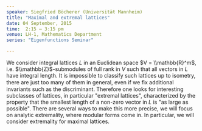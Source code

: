 ```yaml
---
speaker: Siegfried Böcherer (Universität Mannheim)
title: "Maximal and extremal lattices"
date: 04 September, 2015
time:  2:15 – 3:15 pm
venue: LH-1, Mathematics Department
series: "Eigenfunctions Seminar"

---
```


We consider integral lattices $L$ in an Euclidean space $V = \\mathbb{R}^m$, 
i.e. $\\mathbb{Z}$-submodules of full rank in $V$ such that all vectors in $L$ have 
integral length. It is impossible to classify such lattices up to 
isometry, there are just too many of them in general, even if we ﬁx 
additional invariants such as the discriminant. Therefore one looks for 
interesting subclasses of lattices, in particular "extremal lattices",
characterized by the property that the smallest length of a non-zero 
vector in $L$ is "as large as possible". There are several ways to
make this more precise, we will focus on analytic extremality, where modular forms
come in. In particular, we will consider extremality for maximal lattices.
